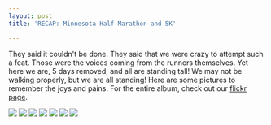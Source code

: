 ```yaml
---
layout: post
title: 'RECAP: Minnesota Half-Marathon and 5K'

---
```


They said it couldn't be done. They said that we were crazy to attempt such a feat. Those were the voices coming from the runners themselves. Yet here we are, 5 days removed, and all are standing tall! We may not be walking properly, but we are all standing! Here are some pictures to remember the joys and pains. For the entire album, check out our [flickr page](http://www.flickr.com/photos/gpminneapolis/sets/72157630913776910/with/7717395250/).

![](http://farm8.staticflickr.com/7271/7717372432_4a7738620c_b.jpg)
![](http://farm9.staticflickr.com/8431/7717378926_bec1a12d94_b.jpg)
![](http://farm8.staticflickr.com/7249/7717380486_ef60c4b2a1_b.jpg)
![](http://farm9.staticflickr.com/8431/7717383434_6b257d3094_b.jpg)
![](http://farm9.staticflickr.com/8283/7717389120_6298f09ef3_b.jpg)
![](http://farm8.staticflickr.com/7263/7717391304_750bb7a7f5_b.jpg)
![](http://farm9.staticflickr.com/8284/7717396508_3ff1b49145_b.jpg)